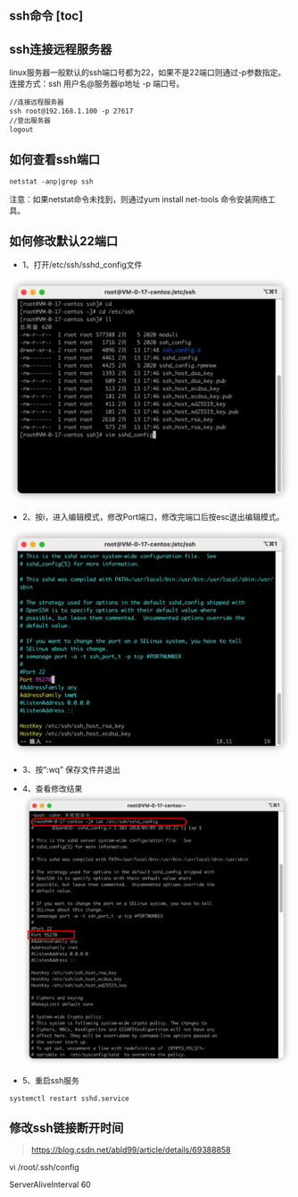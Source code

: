 ssh命令
[toc]
---
## ssh连接远程服务器
linux服务器一般默认的ssh端口号都为22，如果不是22端口则通过-p参数指定。
连接方式：ssh 用户名@服务器ip地址 -p 端口号。

```Shell
//连接远程服务器
ssh root@192.168.1.100 -p 27617
//登出服务器
logout
```

## 如何查看ssh端口
```Shell
netstat -anp|grep ssh
```
注意：如果netstat命令未找到，则通过yum install net-tools 命令安装网络工具。

## 如何修改默认22端口

* 1、打开/etc/ssh/sshd_config文件

![](img/ssh-1.png)

* 2、按i，进入编辑模式，修改Port端口，修改完端口后按esc退出编辑模式。

![](img/ssh-2.png)

* 3、按“:wq” 保存文件并退出
* 4、查看修改结果
![](img/ssh-3.png)

* 5、重启ssh服务
```shell
systemctl restart sshd.service
```



## 修改ssh链接断开时间

> https://blog.csdn.net/abld99/article/details/69388858

vi /root/.ssh/config

ServerAliveInterval 60